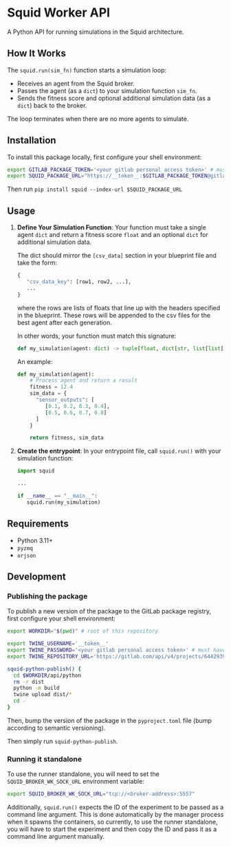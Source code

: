 # Squid Worker API

A Python API for running simulations in the Squid architecture.

## How It Works

The `squid.run(sim_fn)` function starts a simulation loop:
- Receives an agent from the Squid broker.
- Passes the agent (as a `dict`) to your simulation function `sim_fn`.
- Sends the fitness score and optional additional simulation data (as a `dict`) back to the broker.

The loop terminates when there are no more agents to simulate.

## Installation

To install this package locally, first configure your shell environment:

```sh
export GITLAB_PACKAGE_TOKEN='<your gitlab personal access token>' # must have 'api' scope
export SQUID_PACKAGE_URL="https://__token__:$GITLAB_PACKAGE_TOKEN@gitlab.com/api/v4/projects/64429395/packages/pypi/simple"
```

Then run `pip install squid --index-url $SQUID_PACKAGE_URL`

## Usage

1. **Define Your Simulation Function**: 
   Your function must take a single agent `dict` and return a fitness score `float` and an optional `dict` for additional simulation data. 

   The dict should mirror the `[csv_data]` section in your blueprint file and take the form:
   ```py
   {
      "csv_data_key": [row1, row2, ...],
      ...
   }
   ```
   where the rows are lists of floats that line up with the headers specified in the blueprint.
   These rows will be appended to the csv files for the best agent after each generation.

   In other words, your function must match this signature:

   ```py
   def my_simulation(agent: dict) -> tuple[float, dict[str, list[list[float]]] | None]
   ```

   An example:

   ```py
   def my_simulation(agent):
       # Process agent and return a result
       fitness = 12.4
       sim_data = {
         "sensor_outputs": [
            [0.1, 0.2, 0.3, 0.4], 
            [0.5, 0.6, 0.7, 0.8]
         ]
       }

       return fitness, sim_data
   ```

2. **Create the entrypoint**: 
   In your entrypoint file, call `squid.run()` with your simulation function:

   ```py
   import squid

   ...

   if __name__ == "__main__":
      squid.run(my_simulation)
   ```

## Requirements

- Python 3.11+
- `pyzmq`
- `orjson`

## Development

### Publishing the package

To publish a new version of the package to the GitLab package registry, first configure your shell environment:

```sh
export WORKDIR="$(pwd)" # root of this repository

export TWINE_USERNAME='__token__'
export TWINE_PASSWORD='<your gitlab personal access token>' # must have 'api' scope
export TWINE_REPOSITORY_URL='https://gitlab.com/api/v4/projects/64429395/packages/pypi'

squid-python-publish() {
  cd $WORKDIR/api/python
  rm -r dist
  python -m build
  twine upload dist/*
  cd -
}
```

Then, bump the version of the package in the `pyproject.toml` file (bump according to semantic versioning).

Then simply run `squid-python-publish`.

### Running it standalone

To use the runner standalone, you will need to set the `SQUID_BROKER_WK_SOCK_URL` environment variable:
```bash
export SQUID_BROKER_WK_SOCK_URL="tcp://<broker-address>:5557"
```

Additionally, `squid.run()` expects the ID of the experiment to be passed as a command line argument. This is done automatically by the manager process when it spawns the containers, so currently, to use the runner standalone, you will have to start the experiment and then copy the ID and pass it as a command line argument manually.

